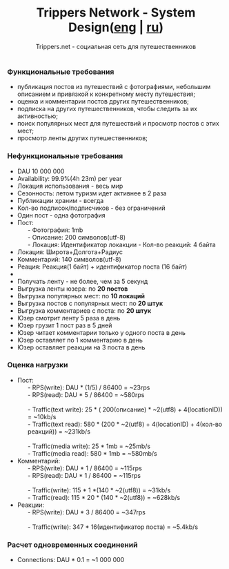 <h1 align="center">Trippers Network - System Design(<a href="/">eng</a> | <a href="/docs/README_ru.md">ru</a>)</h1>
<div align="center">Trippers.net - социальная сеть для путешественников</div>
<br>

### Функциональные требования
- публикация постов из путешествий с фотографиями, небольшим описанием и привязкой к конкретному месту путешествия;
- оценка и комментарии постов других путешественников;
- подписка на других путешественников, чтобы следить за их активностью;
- поиск популярных мест для путешествий и просмотр постов с этих мест;
- просмотр ленты других путешественников;

### Нефункциональные требования
<ul>
<li>DAU 10 000 000</li>
<li>Availability: 99.9%(4h 23m) per year</li>
<li>Локация использования - весь мир</li>
<li>Сезонность: летом туризм идет активнее в 2 раза</li>
<li>Публикации храним - всегда</li>
<li>Кол-во подписок/подписчиков - без ограничений</li>
<li>Один пост - одна фотография</li>
<li>Пост:
<ul>
- Фотография: 1mb<br>
- Описание: 200 символов(utf-8)<br>
- Локация: Идентификатор локакции
- Кол-во реакций: 4 байта
</ul></li>
<li>Локация: Широта+Долгота+Радиус</li>
<li>Комментарий: 140 символов(utf-8)</li>
<li>Реация: Реакция(1 байт) + идентификатор поста (16 байт)</li>
<li></li>
<li>Получать ленту - не более, чем за 5 секунд</li>
<li>Выгрузка ленты юзера: по <b>20 постов</b></li>
<li>Выгрузка популярных мест: по <b>10 локаций</b></li>
<li>Выгрузка постов с популярных мест: по <b>20 штук</b></li>
<li>Выгрузка комментариев с поста: по <b>20 штук</b></li>
<li>Юзер смотрит ленту 5 раза в день</li>
<li>Юзер грузит 1 пост раз в 5 дней</li>
<li>Юзер читает комментарии только у одного поста в день</li>
<li>Юзер оставляет по 1 комментарию в день</li>
<li>Юзер оставляет реакции на 3 поста в день</li>
</ul>

### Оценка нагрузки
<ul>
<li>Пост:
<ul>
- RPS(write): DAU * (1/5) / 86400 = ~23rps<br>
- RPS(read): DAU * 5 / 86400 = ~580rps<br>
<br>
- Traffic(text write): 25 * ( 200(описание) * ~2(utf8) + 4(locationID)) = ~10kb/s<br>
- Traffic(text read): 580 * (200 * ~2(utf8) + 4(locationID) + 4(кол-во реакций)) = ~231kb/s<br>
<br>
- Traffic(media write): 25 * 1mb = ~25mb/s<br>
- Traffic(media read): 580 * 1mb = ~580mb/s<br>
</ul></li>
<li>Комментарий:
<ul>
- RPS(write): DAU * 1 / 86400 = ~115rps<br>
- RPS(read): DAU * 1 / 86400 = ~115rps<br>
<br>
- Traffic(write): 115 * 1 *(140 * ~2(utf8)) = ~31kb/s<br>
- Traffic(read): 115 * 20 * (140 * ~2(utf8)) = ~628kb/s<br>
</ul></li>
<li>Реакции:
<ul>
- RPS(write): DAU * 3 / 86400 = ~347rps<br>
<br>
- Traffic(write): 347 * 16(идентификатор поста) = ~5.4kb/s<br>
</ul></li>
</ul>

### Расчет одновременных соединений
<ul>
<li>Connections: DAU * 0.1 = ~1 000 000 </li>
</ul>
